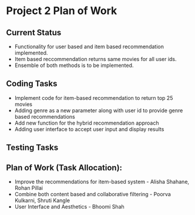 # Project 2 Plan of Work

## Current Status
- Functionality for user based and item based recommendation implemented.
- Item based reccommendation returns same movies for all user ids.
- Ensemble of both methods is to be implemented.

## Coding Tasks
- Implement code for item-based recommendation to return top 25 movies
- Adding genre as a new parameter along with user id to provide genre based recommendations
- Add new function for the hybrid recommendation approach
- Adding user interface to accept user input and display results

## Testing Tasks

## Plan of Work (Task Allocation):
- Improve the recommendations for item-based system - Alisha Shahane, Rohan Pillai
- Combine both content based and collaborative filtering - Poorva Kulkarni, Shruti Kangle
- User Interface and Aesthetics - Bhoomi Shah
